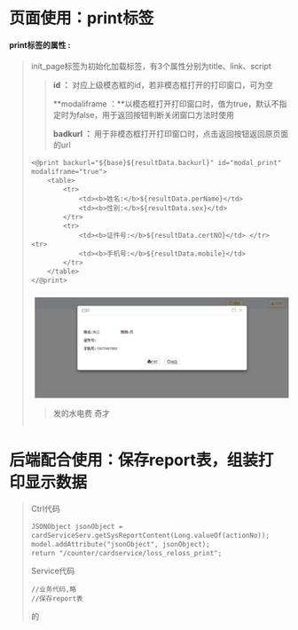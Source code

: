 # **页面使用：**print**标签**

#### print**标签的属性 :**

> init\_page标签为初始化加载标签，有3个属性分别为title、link、script
>
> > **id ：** 对应上级模态框的id，若非模态框打开的打印窗口，可为空
> >
> > **modaliframe ：**以模态框打开打印窗口时，值为true，默认不指定时为false，用于返回按钮判断关闭窗口方法时使用
> >
> > **badkurl ：** 用于非模态框打开打印窗口时，点击返回按钮返回原页面的url
>
> ```
> <@print backurl="${base}${resultData.backurl}" id="modal_print" modaliframe="true"> 
>     <table>
>         <tr> 
>             <td><b>姓名:</b>${resultData.perName}</td> 
>             <td><b>性别:</b>${resultData.sex}</td> 
>         </tr>
>         <tr>
>             <td><b>证件号:</b>${resultData.certNO}</td> </tr> <tr> 
>             <td><b>手机号:</b>${resultData.mobile}</td> 
>         </tr>
>     </table>
> </@print>
> ```
>
> ![](/assets/print1.png)
>
> > 发的水电费 奇才
>
> ```
>
> ```

# 后端配合**使用：保存report表，组装打印显示数据**

> Ctrl代码
>
> ```
> JSONObject jsonObject = cardServiceServ.getSysReportContent(Long.valueOf(actionNo));
> model.addAttribute("jsonObject", jsonObject);
> return "/counter/cardservice/loss_reloss_print";
> ```
>
> Service代码
>
> ```
> //业务代码,略
> //保存report表
>
> ```
>
> 的




